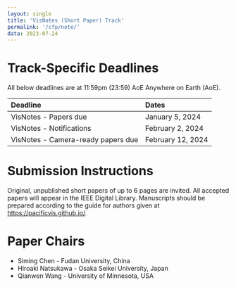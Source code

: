 ```yaml
---
layout: single
title: 'VisNotes (Short Paper) Track'
permalink: '/cfp/note/'
data: 2023-07-24
---
```


# Track-Specific Deadlines

All below deadlines are at 11:59pm (23:59) AoE Anywhere on Earth (AoE).

| Deadline | Dates |
| :------- | :---- |
VisNotes - Papers due | January 5, 2024
VisNotes - Notifications | February 2, 2024
VisNotes - Camera-ready papers due | February 12, 2024

# Submission Instructions

Original, unpublished short papers of up to 6 pages are invited. All accepted papers will appear in the IEEE Digital Library. Manuscripts should be prepared according to the guide for authors given at https://pacificvis.github.io/.

# Paper Chairs

- Siming Chen - Fudan University, China
- Hiroaki Natsukawa - Osaka Seikei University, Japan
- Qianwen Wang - University of Minnesota, USA

